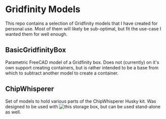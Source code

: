 Gridfinity Models
=================

This repo contains a selection of Gridfinity models that I have created for
personal use. Most of them will likely be sub-optimal, but fit the use-case I
wanted them for well enough.

BasicGridfinityBox
------------------

Parametric FreeCAD model of a Gridfinity box. Does not (currently) on it's own
support creating containers, but is rather intended to be a base from which to
subtract another model to create a container.

ChipWhisperer
-------------

Set of models to hold various parts of the ChipWhisperer Husky kit. Was designed
to be used with ![this storage box](https://www.printables.com/model/543553-gridfinity-storage-box-by-pred-now-parametric),
but can be used stand-alone as well.

